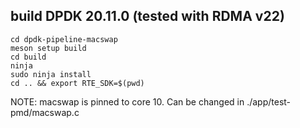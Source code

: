 ## build DPDK 20.11.0 (tested with RDMA v22)
```
cd dpdk-pipeline-macswap
meson setup build
cd build
ninja
sudo ninja install
cd .. && export RTE_SDK=$(pwd)
```
NOTE: macswap is pinned to core 10. Can be changed in ./app/test-pmd/macswap.c
